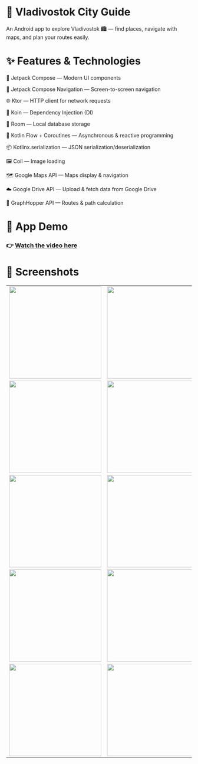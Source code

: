 # 🌆 Vladivostok City Guide

An Android app to explore Vladivostok 🏙️ — find places, navigate with maps, and plan your routes easily.

# ✨ Features & Technologies

🎨 Jetpack Compose — Modern UI components

🧭 Jetpack Compose Navigation — Screen-to-screen navigation

🌐 Ktor — HTTP client for network requests

🧩 Koin — Dependency Injection (DI)

💾 Room — Local database storage

🔄 Kotlin Flow + Coroutines — Asynchronous & reactive programming

📦 Kotlinx.serialization — JSON serialization/deserialization

🖼️ Coil — Image loading

🗺️ Google Maps API — Maps display & navigation

☁️ Google Drive API — Upload & fetch data from Google Drive

🚗 GraphHopper API — Routes & path calculation


# 🎥 App Demo

### 👉 **[Watch the video here](https://github.com/user-attachments/assets/14137ce7-3828-463e-9b17-5ff9cc2bac82)**

# 📸 Screenshots


<table>
  <tr>
    <td><img src="https://github.com/user-attachments/assets/e73fab92-243d-4279-80dc-1cc96623a7c8" width="250"/></td>
    <td><img src="https://github.com/user-attachments/assets/75a50e08-888f-439c-bb11-a4bc16a0ea3b" width="250"/></td>
    <td><img src="https://github.com/user-attachments/assets/1955c662-d269-41e6-85f6-af46068361a5" width="250"/></td>
  </tr>
  <tr>
    <td><img src="https://github.com/user-attachments/assets/b392d1c5-ecf3-4aea-8a1c-9df4bf6a2d2c" width="250"/></td>
    <td><img src="https://github.com/user-attachments/assets/66de643e-73c6-42d7-9902-e7858330d127" width="250"/></td>
    <td><img src="https://github.com/user-attachments/assets/5cdc73a6-5c10-457e-94d8-9c7199f97d86" width="250"/></td>
  </tr>
  <tr>
    <td><img src="https://github.com/user-attachments/assets/f3be863f-89d3-44b0-93d4-2cd1ff5a2501" width="250"/></td>
    <td><img src="https://github.com/user-attachments/assets/9c79bfde-5765-4d39-a6d6-4515b6bf357b" width="250"/></td>
    <td><img src="https://github.com/user-attachments/assets/f089f0c7-65b1-4ec9-8d46-56fd3711b51a" width="250"/></td>
  </tr>
  <tr>
    <td><img src="https://github.com/user-attachments/assets/80ec077b-2c28-4dae-9391-4b285d3f3a9a" width="250"/></td>
    <td><img src="https://github.com/user-attachments/assets/065ed0c7-9ca2-4faf-b230-7594029a7273" width="250"/></td>
    <td><img src="https://github.com/user-attachments/assets/2ef93d3e-1f61-4a9c-8a5c-a106f9fca6f3" width="250"/></td>
  </tr>
  <tr>
    <td><img src="https://github.com/user-attachments/assets/49d45774-221f-4c24-9828-2cbb9361cc23" width="250"/></td>
    <td><img src="https://github.com/user-attachments/assets/e1ab2a42-a4d3-452a-bc70-383ac346aae4" width="250"/></td>
  </tr>
</table>

